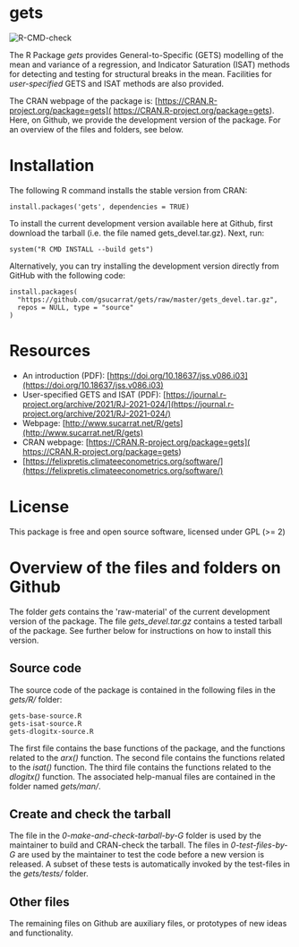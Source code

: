 # gets

![R-CMD-check](https://github.com/gsucarrat/gets/workflows/R-CMD-check/badge.svg)

The R Package *gets* provides General-to-Specific (GETS) modelling of the mean and variance of a regression, and Indicator Saturation (ISAT) methods for detecting and testing for structural breaks in the mean. Facilities for *user-specified* GETS and ISAT methods are also provided.

The CRAN webpage of the package is: [https://CRAN.R-project.org/package=gets]( https://CRAN.R-project.org/package=gets). Here, on Github, we provide the development version of the package. For an overview of the files and folders, see below.

# Installation
The following R command installs the stable version from CRAN:

    install.packages('gets', dependencies = TRUE)

To install the current development version available here at Github, first download the tarball (i.e. the file named gets_devel.tar.gz). Next, run:

    system("R CMD INSTALL --build gets")

Alternatively, you can try installing the development version directly from GitHub with the following code:

    install.packages(
      "https://github.com/gsucarrat/gets/raw/master/gets_devel.tar.gz",
      repos = NULL, type = "source"
    )
    
# Resources
* An introduction (PDF): [https://doi.org/10.18637/jss.v086.i03](https://doi.org/10.18637/jss.v086.i03)
* User-specified GETS and ISAT (PDF): [https://journal.r-project.org/archive/2021/RJ-2021-024/](https://journal.r-project.org/archive/2021/RJ-2021-024/)
* Webpage: [http://www.sucarrat.net/R/gets](http://www.sucarrat.net/R/gets)
* CRAN webpage: [https://CRAN.R-project.org/package=gets]( https://CRAN.R-project.org/package=gets)
* [https://felixpretis.climateeconometrics.org/software/](https://felixpretis.climateeconometrics.org/software/)

# License
This package is free and open source software, licensed under GPL (>= 2)

# Overview of the files and folders on Github
The folder *gets* contains the 'raw-material' of the current development version of the package. The file *gets_devel.tar.gz* contains a tested tarball of the package. See further below for instructions on how to install this version.

## Source code
The source code of the package is contained in the following files in the *gets/R/* folder:

    gets-base-source.R
    gets-isat-source.R
    gets-dlogitx-source.R
    
The first file contains the base functions of the package, and the functions related to the *arx()* function. The second file contains the functions related to the *isat()* function. The third file contains the functions related to the *dlogitx()* function. The associated help-manual files are contained in the folder named *gets/man/*.

## Create and check the tarball
The file in the *0-make-and-check-tarball-by-G* folder is used by the maintainer to build and CRAN-check the tarball. The files in *0-test-files-by-G* are used by the maintainer to test the code before a new version is released. A subset of these tests is automatically invoked by the test-files in the *gets/tests/* folder.

## Other files
The remaining files on Github are auxiliary files, or prototypes of new ideas and functionality.
